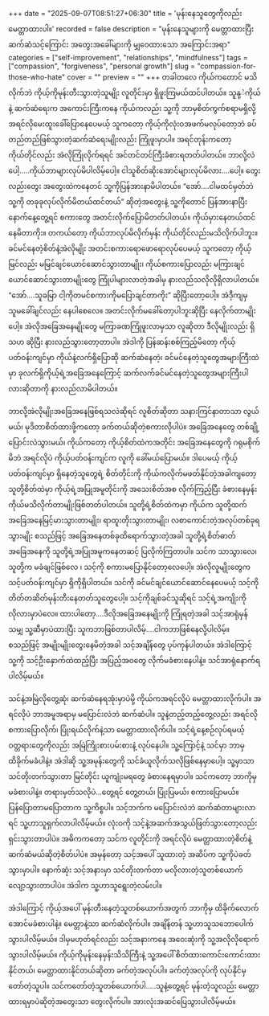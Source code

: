 +++
date = "2025-09-07T08:51:27+06:30"
title = 'မုန်းနေသူတွေကိုလည်း မေတ္တာထားပါ။'
recorded = false
description = "မုန်းနေသူများကို မေတ္တာထားပြီး ဆက်ဆံသင့်ကြောင်း အတွေးအခေါ်များကို မျှဝေထားသော အကြောင်းအရာ"
categories = ["self-improvement", "relationships", "mindfulness"]
tags = ["compassion", "forgiveness", "personal growth"]
slug = "compassion-for-those-who-hate"
cover = ""
preview = ""
+++
တခါတလေ ကိုယ်ကတောင် မသိလိုက်ဘဲ ကိုယ့်ကိုမုန်းတီးသွားတဲ့သူမျိုး လူတိုင်းမှာ ရှိဖူးကြမယ်ထင်ပါတယ်။ သူနု့ဲကိုယ်နဲ့ ဆက်ဆံရေးက အကောင်းကြီးကနေ ကိုယ်ကလည်း သူ့ကို ဘာမှစိတ်ကွက်စရာမရှိလို့ အရင်လိုမေးထူးခေါ်ပြောနေပေမယ့် သူကတော့ ကိုယ့်ကိုလုံးဝအဖက်မလုပ်တော့ဘဲ ခပ်တည်တည်ဖြစ်သွားတဲ့ဆက်ဆံရေးမျိုးလည်း ကြုံဖူးမှာပါ။ အရင်တုန်းကတော့ ကိုယ်တိုင်လည်း အဲလိုကြုံလိုက်ရရင် အင်တင်တင်ကြီးခံစားရတတ်ပါတယ်။ ဘာလို့လဲပေါ့…..ကိုယ်ဘာများလုပ်မိပါလိမ့်ပေါ့။ ငါသူစိတ်ဆိုးအောင်များလုပ်မိလား….ပေါ့။ တွေးလည်းတွေး အတွေးထဲကနေတင် သူ့ကိုပြန်အားနာမိပါတယ်။ “အော်….ငါမထင်မှတ်ဘဲ သူ့ကို တခုခုလုပ်လိုက်မိတယ်ထင်တယ်” ဆိုတဲ့အတွေးနဲ့ သူ့ကိုတောင် ပြန်အားနာပြီး နောက်နေ့တွေ့ရင် စကားတွေ အတင်းလိုက်ပြောမိတတ်ပါတယ်။ ကိုယ်မှားနေတယ်ထင်နေမိတာကိုး။ တကယ်တော့ ကိုယ်ဘာလုပ်မိလိုက်မှန်း ကိုယ်တိုင်လည်းမသိလိုက်ပါဘူး။ ခင်မင်နေတဲ့စိတ်နဲ့အဲလိုမျိုး အတင်းစကားရောဖောရောလုပ်ပေမယ့် သူကတော့ ကိုယ့်မြင်လည်း မမြင်ချင်ယောင်ဆောင်သွားတာမျိုး၊ ကိုယ်စကားပြောလည်း မကြားချင်ယောင်ဆောင်သွားတာမျိုးတွေ ကြုံပါများလာတဲ့အခါမှ နားလည်သလိုလိုရှိလာပါတယ်။ “အော်….သူခမြာ ငါ့ကိုတမင်စကားကိုမပြောချင်တာကိုး” ဆိုပြီးတော့ပေါ့။ အဲဒီ့ကျမှ သူမခေါ်ချင်လည်း နေပါစေလေ။ အတင်းလိုက်မခေါ်တော့ပါဘူးဆိုပြီး နေလိုက်တာမျိုးပေါ့။
အဲလိုအခြေအနေမျိုးတွေ မကြာခဏကြုံဖူးလာမှသာ လူဆိုတာ ဒီလိုမျိုးလည်း ရှိသဟ ဆိုပြီး နားလည်သွားတော့တာပါ။
အဲဒါကို ပြန်ဆန်းစစ်ကြည့်မိတော့ ကိုယ့်ပတ်ဝန်းကျင်မှာ ကိုယ်နဲ့လက်ရှိပြောဆို ဆက်ဆံနေတဲ့၊ ခင်မင်နေတဲ့သူတွေအများကြီးထဲမှာ ခုလက်ရှိကိုယ့်ရဲ့အခြေအနေကြောင့် ဆက်လက်ခင်မင်နေတဲ့သူတွေအများကြီးပါလားဆိုတာကို နားလည်လာမိပါတယ်။ 

ဘာလို့အဲလိုမျိုးအခြေအနေဖြစ်ရသလဲဆိုရင် လူစိတ်ဆိုတာ သနားကြင်နာတာသာ လွယ်မယ်၊ မုဒိတာစိတ်ထားဖို့ကတော့ ခက်တယ်ဆိုတဲ့စကားလိုပါပဲ။ အခြေအနေတွေ တစ်ချို့ပြောင်းလဲသွားမယ်၊ ကိုယ်ကတော့ ကိုယ့်စိတ်ထဲကအတိုင်း အခြေအနေတွေကို ဂရုမစိုက်မိဘဲ အရင်လိုပဲ ကိုယ့်ပတ်ဝန်းကျင်က လူကို ခေါ်မယ်ပြောမယ်။ ဒါပေမယ့် ကိုယ့်ပတ်ဝန်းကျင်မှာ ရှိနေတဲ့သူတွေရဲ့ စိတ်တိုင်းကို ကိုယ်ကလိုက်မဖတ်နိုင်တဲ့အခါကျတော့ သူတို့စိတ်ထဲမှာ ကိုယ့်ရဲ့အပြုအမူတိုင်းကို အသေးစိတ်အစ လိုက်ကြည့်ပြီး ခံစားနေမှန်း ကိုယ်မသိလိုက်တာမျိုးဖြစ်တတ်ပါတယ်။ သူတို့ရဲ့စိတ်ထဲကမှာ ကိုယ်က သူတို့ထက် အခြေအနေမြင့်မားသွားတာမျိုး၊ ရာထူးတိုးသွားတာမျိုး၊ လစာကောင်းတဲ့အလုပ်တစ်ခုရသွားမျိုး စသည်ဖြင့် အခြေအနေတစ်ခုထိရောက်သွားတဲ့အခါ သူတို့ရဲ့စိတ်ဓာတ်အခြေအနေကို သူတို့ရဲ့အပြုအမူကနေတဆင့် ပြလိုက်ကြတာပါ။ သင်က သာသွားလေ၊ သူတို့က မခံချင်ဖြစ်လေ ၊ သင့်ကို စကားမပြောနိုင်တော့လေပေါ့။ အဲလိုလူမျိုးတွေက သင့်ပတ်ဝန်းကျင်မှာ ရှိကိုရှိပါတယ်။ သင်ကို ခင်မင်ချင်ယောင်ဆောင်နေပေမယ့် သင့်ကို တိတ်တဆိတ်မုန်းတီးနေတတ်သူတွေပေါ့။ သင့်ကိုချစ်ခင်သူဆိုရင် သင့်ရဲ့အကျိုးကို လိုလားမှာပဲလေ။
ထားပါတော့….ဒီလိုအခြေအနေမျိုးကို ကြုံရတဲ့အခါ သင့်အာရုံမှန်သမျှ သူ့ဆီမှာပဲထားပြီး သူကဘာဖြစ်တာပါလိမ့်….ငါကဘာဖြစ်နေလို့ပါလိမ့်။ စသည်ဖြင့် အမျိုးမျိုးတွေးနေမိတဲ့အခါ သင့်အချိန်တွေ ပုပ်ကုန်ပါတယ်။ အဲဒါကြောင့် သူ့ကို သင့်ဦးနှောက်ထဲထည့်ပြီး အပြည့်အဝတွေ လိုက်မခံစားနေပါနဲ့။ သင်အာရုံနောက်ရပါလိမ့်မယ်။

သင်နဲ့အမြဲလိုတွေ့ဆုံ၊ ဆက်ဆံနေရအုံးမှာပဲမို့ ကိုယ်ကအရင်လိုပဲ မေတ္တာထားလိုက်ပါ။ အရင်လိုပဲ ဘာအမူအရာမှ မပြောင်းလဲဘဲ ဆက်ဆံပါ။ သူနဲ့တည့်တည့်တွေ့လည်း အရင်လို စကားပြောလိုက်၊ ပြုံးရယ်လိုက်နဲ့သာ မေတ္တာထားလိုက်ပါ။ သင့်ရဲ့နေ့စဉ်လုပ်ရမယ့် ဝတ္တရားတွေကိုလည်း အမြဲကြိုးစားပမ်းစားနဲ့ လုပ်နေပါ။ သူ့ကြောင့်နဲ့ သင်မှာ ဘာမှ ထိခိုက်မခံပါနဲ့။ အဲဒါဆို သူ့အမုန်းတွေကို သင်ခံယူလိုက်သလိုဖြစ်နေမှာပေါ့။
သူ့မှာသာ သင်တိုးတက်သွားတာ မြင်တိုင်း ယူကျုံးမရတွေ ခံစားနေရမှာပါ။ သင်ကတော့ ဘာကိုမှမခံစားပါနဲ့။ တရားမှတ်သလိုပဲ…တွေ့ရင် တွေ့တယ်၊ ပြုံးပြမယ်၊ စကားပြောမယ်။ ပြန်ပြောတာမပြောတာက သူ့ကိစ္စပါ။ သင့်ဘက်က မပြောင်းလဲဘဲ ဆက်ဆံတာများလာရင် သူ့ဟာသူရှက်လာပါလိမ့်မယ်။ လုံးဝကို သင့်နဲ့အဆက်အသွယ်ဖြတ်သွားတော့လည်း ရှင်းသွားတာပါပဲ။ အဓိကကတော့ သင်က လူတိုင်းကို အရင်လိုပဲ မေတ္တာထားတဲ့စိတ်နဲ့ဆက်ဆံမယ်ဆိုတဲ့စိတ်ပါပဲ။
အမှန်တော့ သင့်အပေါ် သူထားတဲ့ အဆိပ်က သူ့ကိုပဲခတ်သွားမှာပါ။ နောက်ဆုံး သင့်အနားမှာ သင်တိုးတက်တာ မလိုလားတဲ့သူတစ်ယောက် လျော့သွားတာပါပဲ။ အဲဒါက သူ့ဟာသူရွေးတဲ့လမ်းပါ။

အဲဒါကြောင့် ကိုယ့်အပေါ် မုန်းတီးနေတဲ့သူတစ်ယောက်အတွက် ဘာကိုမှ ထိခိုက်လောက်အောင်မခံစားပါနဲ့။ မေတ္တာနဲ့သာ ဆက်ဆံလိုက်ပါ။ အချိန်တန် သူ့ဟာသူသဘောပေါက်သွားပါလိမ့်မယ်။ ဒါမှမဟုတ်ရင်လည်း သင့်အနားကနေ အဝေးဆုံးကို သူ့အလိုလိုရောက်သွားပါလိမ့်မယ်။ ကိုယ့်ကိုမုန်းနေမှန်းသိသိကြီးနဲ့ သူ့အပေါ် စိတ်ထားကောင်းကောင်းထားနိုင်တယ်၊ မေတ္တာထားနိုင်တယ်ဆိုတာ ခက်တဲ့အလုပ်ပါ။ ခက်တဲ့အလုပ်ကို လုပ်နိုင်မှ တော်တဲ့သူပါ။ သင်ကတော်တဲ့သူတစ်ယောက်ပါ…..သူနဲ့တွေ့ရင် မုန်းတဲ့သူလည်း မေတ္တာထားရမှာပဲဆိုတဲ့အတွေးသာ တွေးလိုက်ပါ။ အားလုံးအဆင်ပြေသွားပါလိမ့်မယ်။
